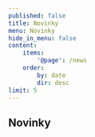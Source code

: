```yaml
---
published: false
title: Novinky
menu: Novinky
hide_in_menu: false
content:
    items:
        '@page': /news
    order:
        by: date
        dir: desc
limit: 5
---
```


## Novinky
